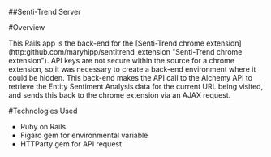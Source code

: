 ##Senti-Trend Server

#Overview

This Rails app is the back-end for the [Senti-Trend chrome extension] (http:github.com/maryhipp/sentitrend_extension "Senti-Trend chrome extension"). API keys are not secure within the source for a chrome extension, so it was necessary to create a back-end environment where it could be hidden. This back-end makes the API call to the Alchemy API to retrieve the Entity Sentiment Analysis data for the current URL being visited, and sends this back to the chrome extension via an AJAX request.

#Technologies Used

* Ruby on Rails
* Figaro gem for environmental variable
* HTTParty gem for API request
